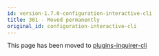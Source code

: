 ```yaml
---
id: version-1.7.0-configuration-interactive-cli
title: 301 - Moved permanently
original_id: configuration-interactive-cli
---
```


This page has been moved to [plugins-inquirer-cli](plugins-inquirer-cli)
